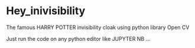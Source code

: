 # Hey_inivisibility
The famous HARRY POTTER invisibility cloak using python library Open CV

Just run the code on any python editor like JUPYTER NB ...

